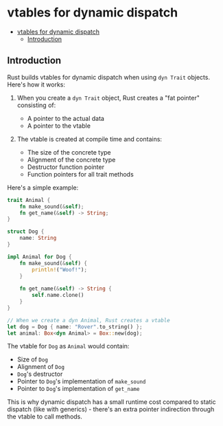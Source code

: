 # vtables for dynamic dispatch

- [vtables for dynamic dispatch](#vtables-for-dynamic-dispatch)
  - [Introduction](#introduction)

## Introduction

Rust builds vtables for dynamic dispatch when using `dyn Trait` objects. Here's how it works:

1. When you create a `dyn Trait` object, Rust creates a "fat pointer" consisting of:
   - A pointer to the actual data
   - A pointer to the vtable

2. The vtable is created at compile time and contains:
   - The size of the concrete type
   - Alignment of the concrete type
   - Destructor function pointer
   - Function pointers for all trait methods

Here's a simple example:

```rust
trait Animal {
    fn make_sound(&self);
    fn get_name(&self) -> String;
}

struct Dog {
    name: String
}

impl Animal for Dog {
    fn make_sound(&self) {
        println!("Woof!");
    }
    
    fn get_name(&self) -> String {
        self.name.clone()
    }
}

// When we create a dyn Animal, Rust creates a vtable
let dog = Dog { name: "Rover".to_string() };
let animal: Box<dyn Animal> = Box::new(dog);
```

The vtable for `Dog` as `Animal` would contain:

- Size of `Dog`
- Alignment of `Dog`
- `Dog`'s destructor
- Pointer to `Dog`'s implementation of `make_sound`
- Pointer to `Dog`'s implementation of `get_name`

This is why dynamic dispatch has a small runtime cost compared to static dispatch (like with generics) - there's an extra pointer indirection through the vtable to call methods.
